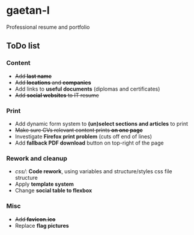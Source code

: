 # gaetan-l

Professional resume and portfolio

## ToDo list

### Content
- ~~Add **last name**~~
- ~~Add **locations** and **companies**~~
- Add links to **useful documents** (diplomas and certificates)
- ~~Add **social websites** to IT resume~~

### Print
- Add dynamic form system to **(un)select sections and articles** to print
- ~~Make sure CVs relevant content prints **on one page**~~
- Investigate **Firefox print problem** (cuts off end of lines)
- Add **fallback PDF download** button on top-right of the page

### Rework and cleanup
- *css/*: **Code rework**, using variables and structure/styles css file structure
- Apply **template system**
- Change **social table to flexbox**

### Misc
- ~~Add **favicon.ico**~~
- Replace **flag pictures**